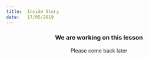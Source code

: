 ```yaml
---
title:  Inside Story
date:   17/05/2019
---
```


### <center>We are working on this lesson</center>
<center>Please come back later</center>